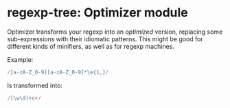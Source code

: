 # regexp-tree: Optimizer module

Optimizer transforms your regexp into an _optimized_ version, replacing some sub-expressions with their idiomatic patterns. This might be good for different kinds of minifiers, as well as for regexp machines.

Example:

```js
/[a-zA-Z_0-9][a-zA-Z_0-9]*\e{1,}/
```

Is transformed into:

```js
/[\w\d]+e+/
```